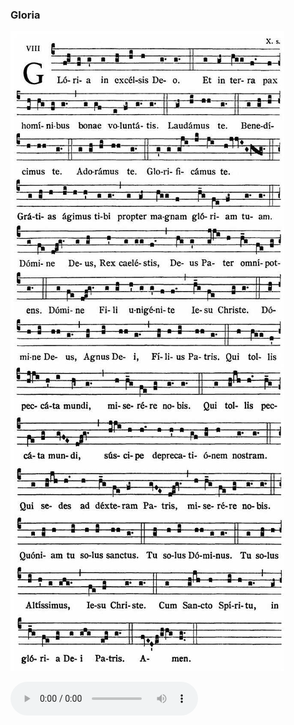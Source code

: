 ### Gloria

![](images/mass-vi-gloria.jpg)

<audio src="http://www.ccwatershed.org/audio/djc_06_gloria_mp3_1/download/" controls="controls"></audio>
